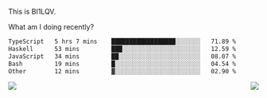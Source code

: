 This is BI1LQV.

What am I doing recently?

<!--START_SECTION:waka-->

```txt
TypeScript   5 hrs 7 mins    ██████████████████░░░░░░░   71.89 %
Haskell      53 mins         ███░░░░░░░░░░░░░░░░░░░░░░   12.59 %
JavaScript   34 mins         ██░░░░░░░░░░░░░░░░░░░░░░░   08.07 %
Bash         19 mins         █░░░░░░░░░░░░░░░░░░░░░░░░   04.54 %
Other        12 mins         ▓░░░░░░░░░░░░░░░░░░░░░░░░   02.90 %
```

<!--END_SECTION:waka-->
<img align="right" src="https://github-readme-stats.vercel.app/api?username=bi1lqv&show_icons=true&count_private=true">

<img src="https://metrics.lecoq.io/bi1lqv?template=classic&base.activity=0&base.community=0&base.repositories=0&base.metadata=0&isocalendar=1&base=header%2C%20activity%2C%20community%2C%20repositories%2C%20metadata&base.indepth=false&base.hireable=false&isocalendar=false&isocalendar.duration=full-year&config.timezone=Asia%2FShanghai">
